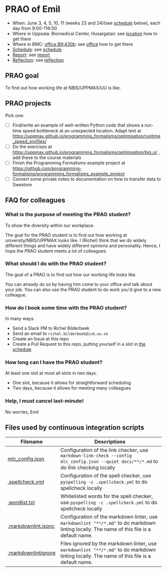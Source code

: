 # PRAO of Emil

 * When: June 3, 4, 5, 10, 11 (weeks 23 and 24)(see [schedule](#schedule) below),
   each day from 9:00-?16:00
 * Where in Uppsala: Biomedical Center, Husargatan: 
   see [location](location.md) how to get there
 * Where in BMC: [office B9:430b](https://use.mazemap.com/#v=1&zlevel=4&center=17.635980,59.841862&zoom=19.9&campusid=49&desttype=poi&dest=386656): 
   see [office](office.md) how to get there
 * [Schedule](schedule.md): see [schedule](schedule.md)
 * [Report](report.md): see [report](report.md)
 * [Reflection](reflection.md): see [reflection](reflection.md)

## PRAO goal

To find out how working life at NBIS/UPPMAX/UU is like. 

## PRAO projects

Pick one:

 * [ ] Find/write an example of well-written Python code 
   that shows a run-time speed bottleneck
   at an unexpected location.
   Adapt text at https://uppmax.github.io/programming_formalisms/optimisation/runtime_speed_profiles/
 * [ ] Do the exercises at https://uppmax.github.io/programming_formalisms/optimisation/big_o/ ,
   add these to the course materials
 * [ ] Finish the Programming Formalisms example project at https://github.com/programming-formalisms/programming_formalisms_example_project
 * [ ] Convert some private notes to documentation on how to
   transfer data to Swestore

## FAQ for colleagues

### What is the purpose of meeting the PRAO student?

To show the diversity within our workplace.

The goal for the PRAO student is to find out how working at
university/NBIS/UPPMAX looks like. I (Richel) think that
we do widely different things and have widely different 
opinions and personality. Hence, I hope the PRAO student
meets a lot of colleagues.

### What should I do with the PRAO student?

The goal of a PRAO is to find out how our working life 
looks like. 

You can already do so by having him come to your office and
talk about your job. You can also use the PRAO student
to do work you'd give to a new colleague.

### How do I book some time with the PRAO student?

In many ways:

- Send a Slack PM to Richel Bilderbeek
- Send an email to `richel.bilderbeek@icm.uu.se`
- Create an Issue at this repo
- Create a Pull Request to this repo, 
  putting yourself in a slot in [the schedule](schedule.md)

### How long can I have the PRAO student?

At least one slot at most all slots in two days.

- One slot, because it allows for straightforward scheduling
- Two days, because it allows for meeting many colleagues

### Help, I must cancel last-minute!

No worries, Emil

## Files used by continuous integration scripts

Filename                              |Descriptions
--------------------------------------|--------------------------------------------------------------------------------------------------------------------------------------
[mlc_config.json](mlc_config.json)    |Configuration of the link checker, use `markdown-link-check --config mlc_config.json --quiet docs/**/*.md` to do link checking locally
[.spellcheck.yml](.spellcheck.yml)    |Configuration of the spell checker, use `pyspelling -c .spellcheck.yml` to do spellcheck locally
[.wordlist.txt](.wordlist.txt)        |Whitelisted words for the spell checker, use `pyspelling -c .spellcheck.yml` to do spellcheck locally
[.markdownlint.jsonc](.markdownlint.jsonc)|Configuration of the markdown linter, use `markdownlint "**/*.md"` to do markdown linting locally. The name of this file is a default name.
[.markdownlintignore](.markdownlintignore)|Files ignored by the markdown linter, use `markdownlint "**/*.md"` to do markdown linting locally. The name of this file is a default name.
